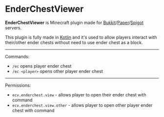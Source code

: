 # EnderChestViewer

**EnderChestViewer** is Minecraft plugin made for [Bukkit](https://getbukkit.org/)/[Paper](https://papermc.io/)/[Spigot](https://getbukkit.org/) servers.

This plugin is fully made in [Kotlin](https://kotlinlang.org/) and it's used to allow players interact with their/other ender chests without need to use ender chest as a block.

---
Commands:
- `/ec` opens player ender chest
- `/ec <player>` opens other player ender chest

- - -
Permissions:
- `ecv.enderchest.view` - allows player to open their ender chest with command
- `ecv.enderchest.view.other` - allows player to open other player ender chest with command

